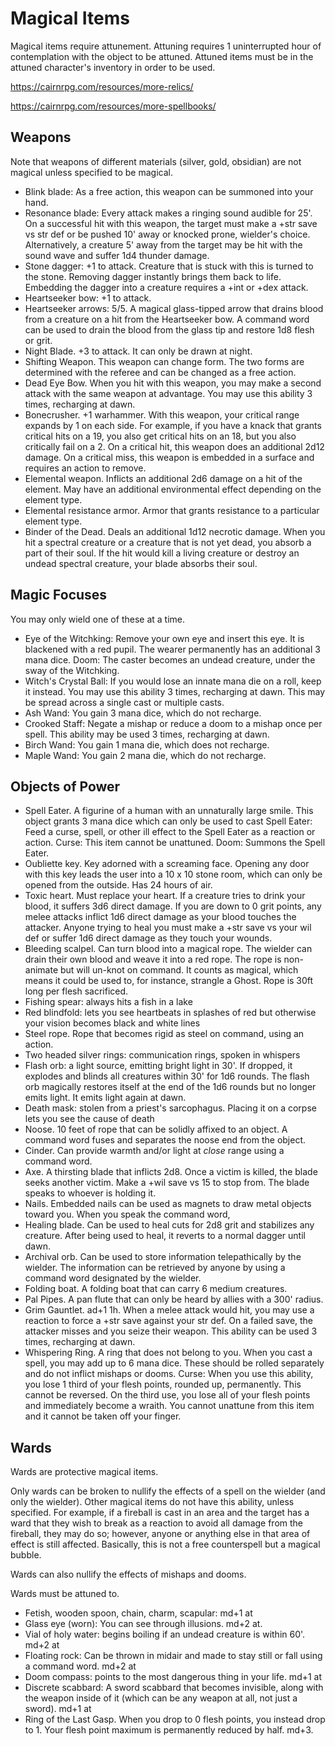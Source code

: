 # Magical Items
Magical items require attunement. Attuning requires 1 uninterrupted hour of contemplation with the object to be attuned. Attuned items must be in the attuned character's inventory in order to be used.

https://cairnrpg.com/resources/more-relics/

https://cairnrpg.com/resources/more-spellbooks/

## Weapons 
Note that weapons of different materials (silver, gold, obsidian) are not magical unless specified to be magical. 

- Blink blade: As a free action, this weapon can be summoned into your hand. 
- Resonance blade: Every attack makes a ringing sound audible for 25'. On a successful hit with this weapon, the target must make a +str save vs str def or be pushed 10' away or knocked prone, wielder's choice. Alternatively, a creature 5' away from the target may be hit with the sound wave and suffer 1d4 thunder damage.
- Stone dagger: +1 to attack. Creature that is stuck with this is turned to the stone. Removing dagger instantly brings them back to life. Embedding the dagger into a creature requires a +int or +dex attack.
- Heartseeker bow: +1 to attack.
- Heartseeker arrows: 5/5. A magical glass-tipped arrow that drains blood from a creature on a hit from the Heartseeker bow. A command word can be used to drain the blood from the glass tip and restore 1d8 flesh or grit.
- Night Blade. +3 to attack. It can only be drawn at night. 
- Shifting Weapon. This weapon can change form. The two forms are determined with the referee and can be changed as a free action. 
- Dead Eye Bow. When you hit with this weapon, you may make a second attack with the same weapon at advantage. You may use this ability 3 times, recharging at dawn.
- Bonecrusher. +1 warhammer. With this weapon, your critical range expands by 1 on each side. For example, if you have a knack that grants critical hits on a 19, you also get critical hits on an 18, but you also critically fail on a 2. On a critical hit, this weapon does an additional 2d12 damage. On a critical miss, this weapon is embedded in a surface and requires an action to remove.
- Elemental weapon. Inflicts an additional 2d6 damage on a hit of the element. May have an additional environmental effect depending on the element type. 
- Elemental resistance armor. Armor that grants resistance to a particular element type. 
- Binder of the Dead. Deals an additional 1d12 necrotic damage. When you hit a spectral creature or a creature that is not yet dead, you absorb a part of their soul. If the hit would kill a living creature or destroy an undead spectral creature, your blade absorbs their soul. 

## Magic Focuses 
You may only wield one of these at a time. 
- Eye of the Witchking: Remove your own eye and insert this eye. It is blackened with a red pupil. The wearer permanently has an additional 3 mana dice. Doom: The caster becomes an undead creature, under the sway of the Witchking. 
- Witch's Crystal Ball: If you would lose an innate mana die on a roll, keep it instead. You may use this ability 3 times, recharging at dawn. This may be spread across a single cast or multiple casts. 
- Ash Wand: You gain 3 mana dice, which do not recharge.
- Crooked Staff: Negate a mishap or reduce a doom to a mishap once per spell. This ability may be used 3 times, recharging at dawn. 
- Birch Wand: You gain 1 mana die, which does not recharge. 
- Maple Wand: You gain 2 mana die, which do not recharge. 

## Objects of Power
- Spell Eater. A figurine of a human with an unnaturally large smile. This object grants 3 mana dice which can only be used to cast Spell Eater: Feed a curse, spell, or other ill effect to the Spell Eater as a reaction or action. Curse: This item cannot be unattuned. Doom: Summons the Spell Eater.
- Oubliette key. Key adorned with a screaming face. Opening any door with this key leads the user into a 10 x 10 stone room, which can only be opened from the outside. Has 24 hours of air.
- Toxic heart. Must replace your heart. If a creature tries to drink your blood, it suffers 3d6 direct damage. If you are down to 0 grit points, any melee attacks inflict 1d6 direct damage as your blood touches the attacker. Anyone trying to heal you must make a +str save vs your wil def or suffer 1d6 direct damage as they touch your wounds.
- Bleeding scalpel. Can turn blood into a magical rope. The wielder can drain their own blood and weave it into a red rope. The rope is non-animate but will un-knot on command. It counts as magical, which means it could be used to, for instance, strangle a Ghost. Rope is 30ft long per flesh sacrificed.
- Fishing spear: always hits a fish in a lake 
- Red blindfold: lets you see heartbeats in splashes of red but otherwise your vision becomes black and white lines 
- Steel rope. Rope that becomes rigid as steel on command, using an action. 
- Two headed silver rings: communication rings, spoken in whispers
- Flash orb: a light source, emitting bright light in 30'. If dropped, it explodes and blinds all creatures within 30' for 1d6 rounds. The flash orb magically restores itself at the end of the 1d6 rounds but no longer emits light. It emits light again at dawn. 
- Death mask: stolen from a priest's sarcophagus. Placing it on a corpse lets you see the cause of death 
- Noose. 10 feet of rope that can be solidly affixed to an object. A command word fuses and separates the noose end from the object.
- Cinder. Can provide warmth and/or light at *close* range using a command word.
- Axe. A thirsting blade that inflicts 2d8. Once a victim is killed, the blade seeks another victim. Make a +wil save vs 15 to stop from. The blade speaks to whoever is holding it.
- Nails. Embedded nails can be used as magnets to draw metal objects toward you. When you speak the command word, 
- Healing blade. Can be used to heal cuts for 2d8 grit and stabilizes any creature. After being used to heal, it reverts to a normal dagger until dawn.
- Archival orb. Can be used to store information telepathically by the wielder. The information can be retrieved by anyone by using a command word designated by the wielder. 
- Folding boat. A folding boat that can carry 6 medium creatures. 
- Pal Pipes. A pan flute that can only be heard by allies with a 300' radius.
- Grim Gauntlet. ad+1 1h. When a melee attack would hit, you may use a reaction to force a +str save against your str def. On a failed save, the attacker misses and you seize their weapon. This ability can be used 3 times, recharging at dawn.
- Whispering Ring. A ring that does not belong to you. When you cast a spell, you may add up to 6 mana dice. These should be rolled separately and do not inflict mishaps or dooms. Curse: When you use this ability, you lose 1 third of your flesh points, rounded up, permanently. This cannot be reversed. On the third use, you lose all of your flesh points and immediately become a wraith. You cannot unattune from this item and it cannot be taken off your finger.

## Wards
Wards are protective magical items. 

Only wards can be broken to nullify the effects of a spell on the wielder (and only the wielder). Other magical items do not have this ability, unless specified. For example, if a fireball is cast in an area and the target has a ward that they wish to break as a reaction to avoid all damage from the fireball, they may do so; however, anyone or anything else in that area of effect is still affected. Basically, this is not a free counterspell but a magical bubble. 

Wards can also nullify the effects of mishaps and dooms.

Wards must be attuned to.

- Fetish, wooden spoon, chain, charm, scapular: md+1 at
- Glass eye (worn): You can see through illusions. md+2 at. 
- Vial of holy water: begins boiling if an undead creature is within 60'. md+2 at
- Floating rock: Can be thrown in midair and made to stay still or fall using a command word. md+2 at
- Doom compass: points to the most dangerous thing in your life. md+1 at
- Discrete scabbard: A sword scabbard that becomes invisible, along with the weapon inside of it (which can be any weapon at all, not just a sword). md+1 at
- Ring of the Last Gasp. When you drop to 0 flesh points, you instead drop to 1. Your flesh point maximum is permanently reduced by half. md+3. 